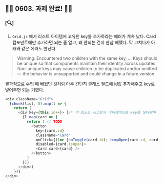 ## 🥊🥊 0603. 과제 완료! 🥊🥊



### [🔍]
1. `Grid.js` 에서 리스트 아이템에 고유한 key를 추가하라는 에러가 계속 났다. Card 컴포넌트에만 추가하면 되는 줄 알고, 왜 안되는 건지 한참 헤맸다. 막 고치다가 아래와 같은 에러도 만났다.
> Warning: Encountered two children with the same key, ... Keys should be unique so that components maintain their identity across updates. Non-unique keys may cause children to be duplicated and/or omitted — the behavior is unsupported and could change in a future version.  

결과적으로 수업 때 배웠던 것처럼 아주 간단히 클래스 필드에 id값 추가해주고 key로 넣어주면 되는 거였다. 

```javascript
<div className="Grid">
  {chunk(list, 8).map(l => {
    return ( 
      <div key={this.id++}> {/* 이 div도 리스트의 아이템이므로 key를 넣어줘야 한다. */}
        {l.map(card => {
          return ( // TODO
            <button 
              key={card.id}
              className="Card" 
              onClick={()=> {onToggle(card.id); tempOpen(card.id, card.value);}} 
              disabled={card.isOpen}>
              <Card card={card} />
            </button>
          )
        })}
      </div>)
    })}
</div>
```



